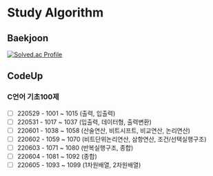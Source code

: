 # Study Algorithm
## Baekjoon
[![Solved.ac Profile](http://mazassumnida.wtf/api/v2/generate_badge?boj=kdi2514)](https://solved.ac/kdi2514/)
## CodeUp
### C언어 기초100제
- [ ] 220529 - 1001 ~ 1015 (출력, 입출력)
- [ ] 220531 - 1017 ~ 1037 (입출력, 데이터형, 출력변환)
- [ ] 220601 - 1038 ~ 1058 (산술연산, 비트시프트, 비교연산, 논리연산)
- [ ] 220602 - 1059 ~ 1070 (비트단위논리연산, 삼항연산, 조건/선택실행구조)
- [ ] 220603 - 1071 ~ 1080 (반복실행구조, 종합)
- [ ] 220604 - 1081 ~ 1092 (종합)
- [ ] 220605 - 1093 ~ 1099 (1차원배열, 2차원배열)
